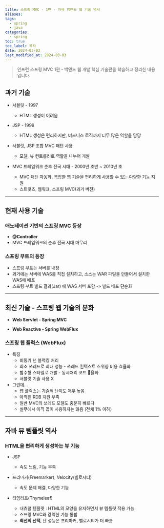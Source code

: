 ```yaml
---
title: 스프링 MVC - 1편 - 자바 백엔드 웹 기술 역사
aliases: 
tags:
  - spring
  - java
categories:
  - spring
toc: true
toc_label: 목차
date: 2024-03-03
last_modified_at: 2024-03-03
---
```

>  인프런 스프링 MVC 1편 - 백엔드 웹 개발 핵심 기술편을 학습하고 정리한 내용 입니다.

## 과거 기술

-  서블릿 - 1997
	- HTML 생성이 어려움

-  JSP - 1999
	- HTML 생성은 편리하지만, 비즈니스 로직까지 너무 많은 역할을 담당

-  서블릿, JSP 조합 MVC 패턴 사용
	- 모델, 뷰 컨트롤러로 역할을 나누어 개발

-  MVC 프레임워크 춘추 전국 시대 - 2000년 초반 ~ 2010년 초
	- MVC 패턴 자동화, 복잡한 웹 기술을 편리하게 사용할 수 있는 다양한 기능 지원
	- 스트럿츠, 웹워크, 스프링 MVC(과거 버전)
---
## 현재 사용 기술

### 애노테이션 기반의 스프링 MVC 등장

- **@Controller**
- MVC 프레임워크의 춘추 전국 시대 마무리

### 스프링 부트의 등장

- 스프링 부트는 서버를 내장
- 과거에는 서버에 WAS를 직접 설치하고, 소스는 WAR 파일을 만들어서 설치한WAS에 배포
- 스프링 부트 빌드 결과(Jar) 에 WAS 서버 포함 -> 빌드 배포 단순화

---
## 최신 기술 - 스프링 웹 기술의 분화

- **Web Servlet - Spring MVC**
	
- **Web Reactive - Spring WebFlux**

### 스프링 웹 플럭스 (WebFlux)

- 특징 
	- 비동기 넌 블럭킹 처리
	- 최소 쓰레드로 최대 성능 - 쓰레드 컨텍스트 스위칭 비용 효율화
	- 함수형 스타일로 개발 - 동시처리 코드 율화
	- 서블릿 기술 사용 X
- 그런데...
	- 웹 플럭스는 기술적 난이도 매우 높음
	- 아직은 RDB 지원 부족
	- 일반 MVC의 쓰레드 모델도 충분히 빠르다
	- 실무에서 아직 많이 사용하지는 않음 (전체 1% 이하)


---
## 자바 뷰 템플릿 역사

### HTML을 편리하게 생성하는 뷰 기능

- JSP 
	- 속도 느림, 기능 부족

- 프리마커(Freemarker), Velocity(벨로시티)
	- 속도 문제 해결, 다양한 기능

- 타임리프(Thymeleaf)
	- 내츄럴 템플릿 : HTML의 모양을 유지하면서 뷰 템플릿 적용 가능
	- 스프링 MVC와 강력한 기능 통합
	- **최선의 선택**, 단 성능은 프리마커, 벨로시티가 더 빠름



